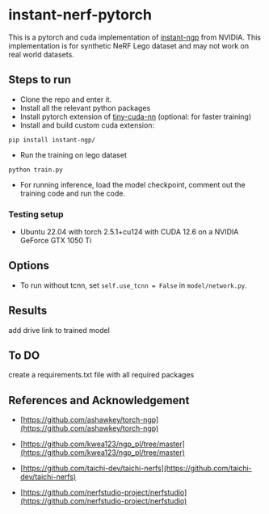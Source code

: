 # instant-nerf-pytorch
This is a pytorch and cuda implementation of [instant-ngp](https://github.com/NVlabs/instant-ngp) from NVIDIA. This implementation is for synthetic NeRF Lego dataset and may not work on real world datasets.

## Steps to run
- Clone the repo and enter it.
- Install all the relevant python packages
- Install pytorch extension of [tiny-cuda-nn](https://github.com/nvlabs/tiny-cuda-nn#pytorch-extension) (optional: for faster training)
- Install and build custom cuda extension:
```python3
pip install instant-ngp/
```
- Run the training on lego dataset
```python3
python train.py
```
- For running inference, load the model checkpoint, comment out the training code and run the code.
### Testing setup
- Ubuntu 22.04 with torch 2.5.1+cu124 with CUDA 12.6 on a NVIDIA GeForce GTX 1050 Ti 
## Options
- To run without tcnn, set `self.use_tcnn = False` in `model/network.py`.
## Results
add drive link to trained model

## To DO
create a requirements.txt file with all required packages
## References and Acknowledgement

- [https://github.com/ashawkey/torch-ngp](https://github.com/ashawkey/torch-ngp)

- [https://github.com/kwea123/ngp_pl/tree/master](https://github.com/kwea123/ngp_pl/tree/master)

- [https://github.com/taichi-dev/taichi-nerfs](https://github.com/taichi-dev/taichi-nerfs)

- [https://github.com/nerfstudio-project/nerfstudio](https://github.com/nerfstudio-project/nerfstudio)